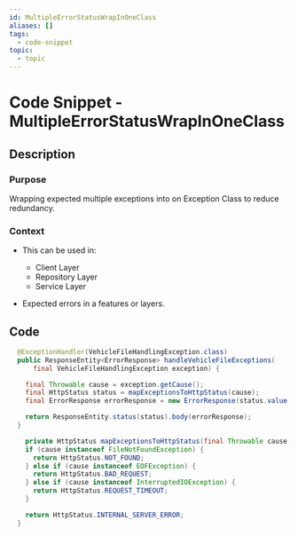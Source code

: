 ```yaml
---
id: MultipleErrorStatusWrapInOneClass
aliases: []
tags:
  - code-snippet
topic:
  - topic
---
```


# Code Snippet - MultipleErrorStatusWrapInOneClass

## Description

### Purpose

Wrapping expected multiple exceptions into on Exception Class to reduce
redundancy.

### Context

- This can be used in:
  - Client Layer
  - Repository Layer
  - Service Layer

- Expected errors in a features or layers.

## Code

```java
  @ExceptionHandler(VehicleFileHandlingException.class)
  public ResponseEntity<ErrorResponse> handleVehicleFileExceptions(
      final VehicleFileHandlingException exception) {

    final Throwable cause = exception.getCause();
    final HttpStatus status = mapExceptionsToHttpStatus(cause);
    final ErrorResponse errorResponse = new ErrorResponse(status.value(), exception.getMessage());

    return ResponseEntity.status(status).body(errorResponse);
  }

    private HttpStatus mapExceptionsToHttpStatus(final Throwable cause) {
    if (cause instanceof FileNotFoundException) {
      return HttpStatus.NOT_FOUND;
    } else if (cause instanceof EOFException) {
      return HttpStatus.BAD_REQUEST;
    } else if (cause instanceof InterruptedIOException) {
      return HttpStatus.REQUEST_TIMEOUT;
    }

    return HttpStatus.INTERNAL_SERVER_ERROR;
  }
```
